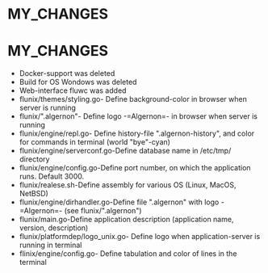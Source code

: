 # MY_CHANGES

MY_CHANGES
=============================


* Docker-support was deleted
* Build for OS Wondows was deleted
* Web-interface fluwc was added
* flunix/themes/styling.go- Define background-color in browser when server is running
* flunix/".algernon"- Define logo -=Algernon=- in browser when server is running 
* flunix/engine/repl.go- Define history-file ".algernon-history", and color for commands in terminal (world "bye"-cyan)
* flunix/engine/serverconf.go-Define database name in /etc/tmp/ directory
* flunix/engine/config.go-Define port number, on which the application runs. Default 3000.
* flunix/realese.sh-Define assembly for various OS (Linux, MacOS, NetBSD)
* flunix/engine/dirhandler.go-Define file ".algernon" with logo  -=Algernon=- (see flunix/".algernon")
* flunix/main.go-Define application description (application name, version, description)
* flunix/platformdep/logo_unix.go- Define logo when application-server is running in terminal
* flinix/engine/config.go- Define tabulation and color of lines in the terminal
 





